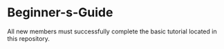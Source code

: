 # Beginner-s-Guide
All new members must successfully complete the basic tutorial located in this repository.
